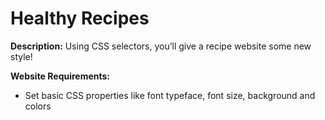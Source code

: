# Healthy Recipes

**Description:** Using CSS selectors, you’ll give a recipe website some new style!

**Website Requirements:**
* Set basic CSS properties like font typeface, font size, background and colors